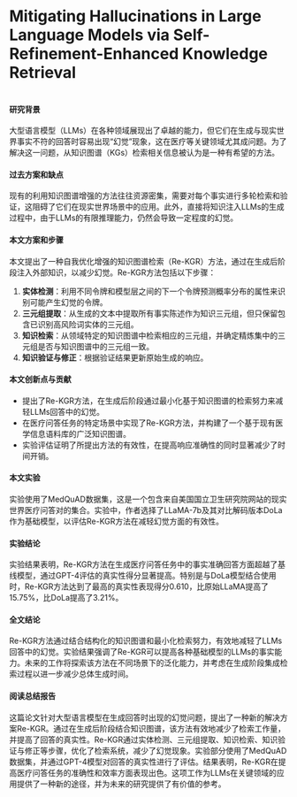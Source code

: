 # Mitigating Hallucinations in Large Language Models via Self-Refinement-Enhanced Knowledge Retrieval

<figure><img src="../../.gitbook/assets/image (3) (2).png" alt=""><figcaption></figcaption></figure>

#### 研究背景

大型语言模型（LLMs）在各种领域展现出了卓越的能力，但它们在生成与现实世界事实不符的回答时容易出现“幻觉”现象，这在医疗等关键领域尤其成问题。为了解决这一问题，从知识图谱（KGs）检索相关信息被认为是一种有希望的方法。

#### 过去方案和缺点

现有的利用知识图谱增强的方法往往资源密集，需要对每个事实进行多轮检索和验证，这阻碍了它们在现实世界场景中的应用。此外，直接将知识注入LLMs的生成过程中，由于LLMs的有限推理能力，仍然会导致一定程度的幻觉。

#### 本文方案和步骤

本文提出了一种自我优化增强的知识图谱检索（Re-KGR）方法，通过在生成后阶段注入外部知识，以减少幻觉。Re-KGR方法包括以下步骤：

1. **实体检测**：利用不同令牌和模型层之间的下一个令牌预测概率分布的属性来识别可能产生幻觉的令牌。
2. **三元组提取**：从生成的文本中提取所有事实陈述作为知识三元组，但只保留包含已识别高风险词实体的三元组。
3. **知识检索**：从领域特定的知识图谱中检索相应的三元组，并确定精炼集中的三元组是否与知识图谱中的三元组一致。
4. **知识验证与修正**：根据验证结果更新原始生成的响应。

#### 本文创新点与贡献

* 提出了Re-KGR方法，在生成后阶段通过最小化基于知识图谱的检索努力来减轻LLMs回答中的幻觉。
* 在医疗问答任务的特定场景中实现了Re-KGR方法，并构建了一个基于现有医学信息语料库的广泛知识图谱。
* 实验评估证明了所提出方法的有效性，在提高响应准确性的同时显著减少了时间开销。

#### 本文实验

实验使用了MedQuAD数据集，这是一个包含来自美国国立卫生研究院网站的现实世界医疗问答对的集合。实验中，作者选择了LLaMA-7b及其对比解码版本DoLa作为基础模型，以评估Re-KGR方法在减轻幻觉方面的有效性。

#### 实验结论

实验结果表明，Re-KGR方法在生成医疗问答任务中的事实准确回答方面超越了基线模型，通过GPT-4评估的真实性得分显著提高。特别是与DoLa模型结合使用时，Re-KGR方法达到了最高的真实性表现得分0.610，比原始LLaMA提高了15.75%，比DoLa提高了3.21%。

#### 全文结论

Re-KGR方法通过结合结构化的知识图谱和最小化检索努力，有效地减轻了LLMs回答中的幻觉。实验结果强调了Re-KGR可以提高各种基础模型的LLMs的事实能力。未来的工作将探索该方法在不同场景下的泛化能力，并考虑在生成阶段集成检索过程以进一步减少总体生成时间。

#### 阅读总结报告

这篇论文针对大型语言模型在生成回答时出现的幻觉问题，提出了一种新的解决方案Re-KGR。通过在生成后阶段结合知识图谱，该方法有效地减少了检索工作量，并提高了回答的真实性。Re-KGR通过实体检测、三元组提取、知识检索、知识验证与修正等步骤，优化了检索系统，减少了幻觉现象。实验部分使用了MedQuAD数据集，并通过GPT-4模型对回答的真实性进行了评估。结果表明，Re-KGR在提高医疗问答任务的准确性和效率方面表现出色。这项工作为LLMs在关键领域的应用提供了一种新的途径，并为未来的研究提供了有价值的参考。
